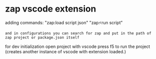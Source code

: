 # zap vscode extension 
  adding commands:
    "zap:load script json"
    "zap:zap:run script"

    and in configurations you can search for zap and put in the path of zap project or package.json itself

 for dev initialization open project with vscode 
 press f5 to run the project (creates another instance of vscode with extension loaded.)